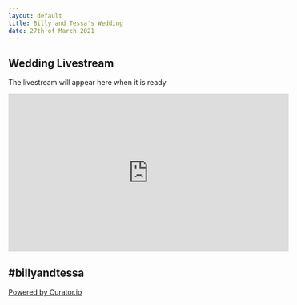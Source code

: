 ```yaml
---
layout: default
title: Billy and Tessa's Wedding
date: 27th of March 2021
---
```


## Wedding Livestream
The livestream will appear here when it is ready

<iframe width="560" height="315" src="https://www.youtube.com/embed/3w7VZ9xmOOM" frameborder="0" allowfullscreen></iframe>

## \#billyandtessa

<div id="curator-feed-default-feed-layout"><a href="https://curator.io" target="_blank" class="crt-logo crt-tag">Powered by Curator.io</a></div>

<script type="text/javascript">
/* curator-feed-default-feed-layout */
(function(){
var i, e, d = document, s = "script";i = d.createElement("script");i.async = 1;
i.src = "https://cdn.curator.io/published/b9373b03-d16a-4823-9954-db8e35b0770b.js";
e = d.getElementsByTagName(s)[0];e.parentNode.insertBefore(i, e);
})();
</script>